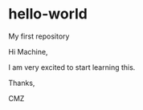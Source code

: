 # hello-world
My first repository

Hi Machine,

I am very excited to start learning this. 

Thanks,

CMZ
